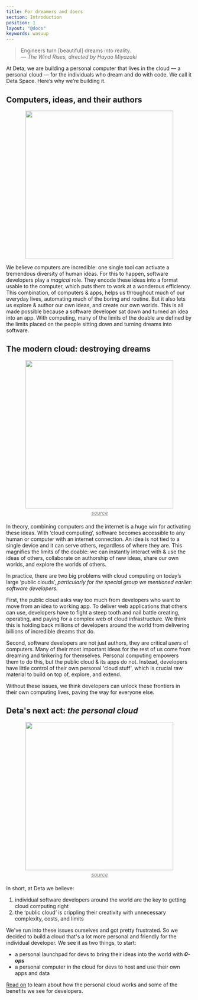 ```yaml
---
title: For dreamers and doers
section: Introduction
position: 1
layout: "@docs"
keywords: wasuup
---
```


> Engineers turn [beautiful] dreams into reality.   
*— The Wind Rises, directed by Hayao Miyazaki*

At Deta, we are building a personal computer that lives in the cloud — a personal cloud — for the individuals who dream and do with code. We call it Deta Space. Here’s why we’re building it.

## Computers, ideas, and their authors

<div style="display: flex; width: 100%; justify-content: center;">
<img src="/docs_assets/developer.gif" width="400px" />
</div>

We believe computers are incredible: one single tool can activate a tremendous diversity of human ideas. For this to happen, software developers play a *magical* role. They encode these ideas into a format usable to the computer, which puts them to work at a wonderous efficiency. This combination, of computers & apps, helps us throughout much of our everyday lives, automating much of the boring and routine. But it also lets us explore & author our own ideas, and create our own worlds. This is all made possible because a software developer sat down and turned an idea into an app. With computing, many of the limits of the doable are defined by the limits placed on the people sitting down and turning dreams into software.

## The modern cloud: destroying dreams

<div style="display: flex; flex-direction: column; width: 100%; align-items: center;">
<img src="/docs_assets/broken.gif" width="400px" />
<a target=”_blank” rel="noopener noreferrer" style="max-width: 100%; white-space: pre-wrap; word-break: break-word font-size: 9px; line-height: 1.15; padding-top: 4px; padding-bottom: 6px; padding-left: 2px; color: rgba(55, 53, 47, 0.65); font-style: italic;" href="https://64.media.tumblr.com/437f41a5c3525e3f5252b03f1c55b38c/tumblr_myhf2vr7Hy1r34zhyo6_400.gifv">source
</a>
</div>

In theory, combining computers and the internet is a huge win for activating these ideas. With ‘cloud computing’, software becomes accessible to any human or computer with an internet connection. An idea is not tied to a single device and it can serve others, regardless of where they are. This magnifies the limits of the doable: we can instantly interact with & use the ideas of others, collaborate on authorship of new ideas, share our own worlds, and explore the worlds of others.

In practice, there are two big problems with cloud computing on today’s large ‘public clouds’, *particularly for the  special group we mentioned earlier: software developers.*

First, the public cloud asks way too much from developers who want to move from an idea to working app. To deliver web applications that others can use, developers have to fight a steep tooth and nail battle creating, operating, and paying for a complex web of cloud infrastructure. We think this is holding back millions of developers around the world from delivering billions of incredible dreams that do.

Second, software developers are not just authors, they are critical *users* of computers. Many of their most important ideas for the rest of us come from dreaming and tinkering for themselves. Personal computing empowers them to do this, but the public cloud & its apps do not. Instead, developers have little control of their own personal 'cloud stuff', which is crucial raw material to build on top of, explore, and extend. 

Without these issues, we think developers can unlock these frontiers in their own computing lives, paving the way for everyone else.

## Deta's next act: *the personal cloud*

<div style="display: flex; flex-direction: column; width: 100%; align-items: center;">
<img src="/docs_assets/drive.gif" width="400px" />
<a target=”_blank” rel="noopener noreferrer" style="max-width: 100%; white-space: pre-wrap; word-break: break-word font-size: 9px; line-height: 1.15; padding-top: 4px; padding-bottom: 6px; padding-left: 2px; color: rgba(55, 53, 47, 0.65); font-style: italic;" data-content-editable-leaf="true" contenteditable="false" href="https://64.media.tumblr.com/4951e22fd1e5d2fb91fa04057ec1b149/tumblr_mji8cbwQ921r34zhyo8_500.gifv">source
</a>
</div>

In short, at Deta we believe:
1. individual software developers around the world are the key to getting cloud computing right
2. the ‘public cloud’ is crippling their creativity with unnecessary complexity, costs, and limits

We've run into these issues ourselves and got pretty frustrated. So we decided to build a cloud that's a lot more personal and friendly for the individual developer. We see it as two things, to start:

- a personal launchpad for devs to bring their ideas into the world with ***0-ops*** 
- a personal computer in the cloud for devs to host and use their own apps and data
 
[Read on](/docs/en/introduction/personal-cloud) to learn about how the personal cloud works and some of the benefits we see for developers.
